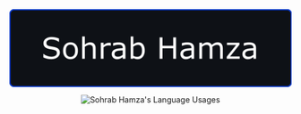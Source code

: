 <img src="Github.png" align="center">
<p align="center">
  <img src="https://github-readme-stats-git-masterrstaa-rickstaa.vercel.app/api?username=sohrabhamza&show_icons=true&theme=github_dark&border_radius=16&border_color=0e3bcc&ring_color=0e3bcc&title_color=ffffff&include_all_commits=true" alt="Sohrab Hamza's Language Usages">
</p> 
